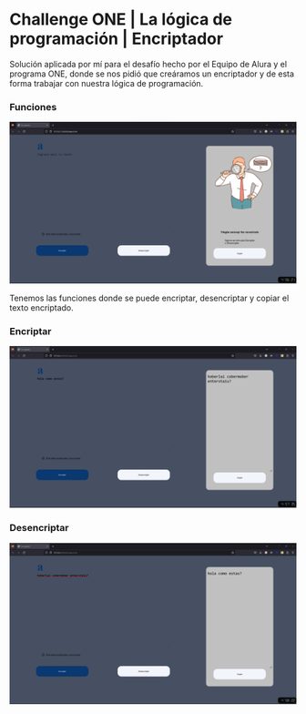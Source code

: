 # Challenge ONE | La lógica de programación | Encriptador

Solución aplicada por mí para el desafío hecho por el Equipo de Alura y el programa ONE, donde se nos pidió que creáramos un encriptador y de esta forma trabajar con nuestra lógica de programación.

### Funciones

![Imagen Principal](images/principal.png "Hover text")

Tenemos las funciones donde se puede encriptar, desencriptar y copiar el texto encriptado.

### Encriptar

![Encriptar Imagen](images/encriptar.png "Hover text")

### Desencriptar

![Desencriptar Imagen](images/desencriptar.png "Hover text")
